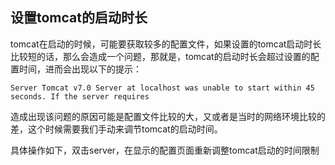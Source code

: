 ## 设置tomcat的启动时长

tomcat在启动的时候，可能要获取较多的配置文件，如果设置的tomcat启动时长比较短的话，那么会造成一个问题，那就是，tomcat的启动时长会超过设置的配置时间，进而会出现以下的提示：

```
Server Tomcat v7.0 Server at localhost was unable to start within 45 seconds. If the server requires
```

造成出现该问题的原因可能是配置文件比较的大，又或者是当时的网络环境比较的差，这个时候需要我们手动来调节tomcat的启动时间。

具体操作如下，双击server，在显示的配置页面重新调整tomcat启动的时间限制

